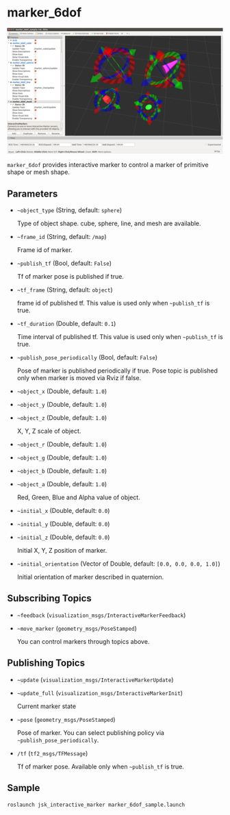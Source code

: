# marker_6dof

![](../images/marker_6dof.png)

`marker_6dof` provides interactive marker to control a marker of primitive shape or mesh shape.


## Parameters

* `~object_type` (String, default: `sphere`)

   Type of object shape. cube, sphere, line, and mesh are available.

* `~frame_id` (String, default: `/map`)

   Frame id of marker.

* `~publish_tf` (Bool, default: `False`)

   Tf of marker pose is published if true.

* `~tf_frame` (String, default: `object`)

   frame id of published tf. This value is used only when `~publish_tf` is true.

* `~tf_duration` (Double, default: `0.1`)

   Time interval of published tf. This value is used only when `~publish_tf` is true.

* `~publish_pose_periodically` (Bool, default: `False`)

   Pose of marker is published periodically if true.
   Pose topic is published only when marker is moved via Rviz if false.

* `~object_x` (Double, default: `1.0`)
* `~object_y` (Double, default: `1.0`)
* `~object_z` (Double, default: `1.0`)

   X, Y, Z scale of object.

* `~object_r` (Double, default: `1.0`)
* `~object_g` (Double, default: `1.0`)
* `~object_b` (Double, default: `1.0`)
* `~object_a` (Double, default: `1.0`)

   Red, Green, Blue and Alpha value of object.

* `~initial_x` (Double, default: `0.0`)
* `~initial_y` (Double, default: `0.0`)
* `~initial_z` (Double, default: `0.0`)

   Initial X, Y, Z position of marker.

* `~initial_orientation` (Vector of Double, default: `[0.0, 0.0, 0.0, 1.0]`)

   Initial orientation of marker described in quaternion.


## Subscribing Topics

* `~feedback` (`visualization_msgs/InteractiveMarkerFeedback`)
* `~move_marker` (`geometry_msgs/PoseStamped`)

   You can control markers through topics above.


## Publishing Topics

* `~update` (`visualization_msgs/InteractiveMarkerUpdate`)
* `~update_full` (`visualization_msgs/InteractiveMarkerInit`)

   Current marker state

* `~pose` (`geometry_msgs/PoseStamped`)

   Pose of marker.
   You can select publishing policy via `~publish_pose_periodically`.

* `/tf` (`tf2_msgs/TFMessage`)

   Tf of marker pose. Available only when `~publish_tf` is true.


## Sample

```
roslaunch jsk_interactive_marker marker_6dof_sample.launch
```
